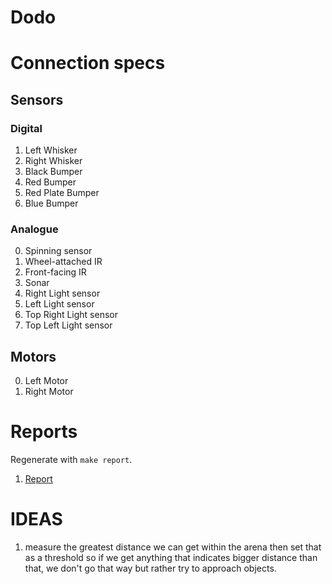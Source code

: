 # Dodo #

# Connection specs #

## Sensors ##

### Digital ###

1. Left Whisker
2. Right Whisker
3. Black Bumper
4. Red Bumper
5. Red Plate Bumper
6. Blue Bumper

### Analogue ###

0. Spinning sensor
1. Wheel-attached IR
2. Front-facing IR
3. Sonar
4. Right Light sensor
5. Left Light sensor
6. Top Right Light sensor
7. Top Left Light sensor

## Motors ##

0. Left Motor
1. Right Motor


# Reports

Regenerate with `make report`.

1. [Report](reports/1.md)

# IDEAS #

1) measure the greatest distance we can get within the arena then set that as a threshold so if we get anything that indicates bigger distance than that, we don't go that way but rather try to approach objects.

